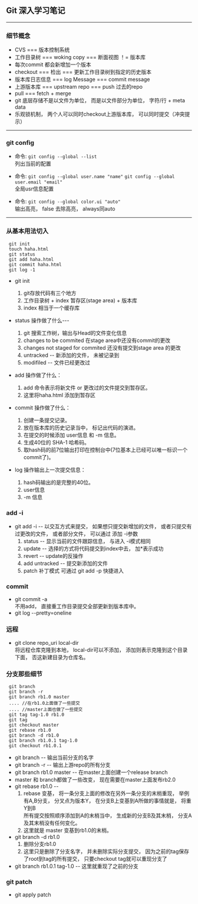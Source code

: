  ## Git 深入学习笔记
---
### 细节概念  
* CVS === 版本控制系统
* 工作目录树 === woking copy === 断面视图  ！= 版本库
* 每次commit 都会新增加一个版本
* checkout === 检出 === 更新工作目录树到指定的历史版本
* 版本库日志信息 === log Message === commit message
* 上游版本库 === upstream repo === push 过去的repo
* pull === fetch + merge
* git 底层存储不是以文件为单位， 而是以文件部分为单位， 字符/行 + meta data
* 乐观锁机制， 两个人可以同时checkout上游版本库， 可以同时提交（冲突提示）

---
### git config
* 命令: `git config --global --list`  
  列出当前的配置

* 命令: `git config --global user.name "name"`  `git config --global user.email "email"`  
  全局usr信息配置

* 命令: `git config --global color.ui "auto"`  
  输出高亮， false 去除高亮， always同auto

---
### 从基本用法切入
```  
 git init
 touch haha.html
 git status
 git add haha.html
 git commit haha.html
 git log -1 

```
 * git init  
 	1. git存放代码有三个地方
	2. 工作目录树 + index 暂存区(stage area) + 版本库
	3. index 相当于一个缓存库

 * status 操作做了什么---  
	1. git 搜索工作树，输出与Head的文件变化信息 
	2. changes to be commited 在stage area中还没有commit的更改
	3. changes not staged for commited  还没有提交到stage area 的更改
	2. untracked -- 新添加的文件， 未被记录到
	3. modifiled -- 文件已经更改过
	

 * add 操作做了什么：   
	1. add 命令表示将新文件 or 更改过的文件提交到暂存区。
	2. 这里将haha.html 添加到暂存区

 * commit 操作做了什么：  
 	1. 创建一条提交记录。
	2. 放在版本库的历史记录当中， 标记出代码的演进。
	3. 在提交的时候添加 user信息 和 -m 信息。
 	4. 生成40位的 SHA-1 哈希码。
	5. 取hash码的前7位输出打印在控制台中(7位基本上已经可以唯一标识一个commit了)。  

 * log 操作输出上一次提交信息：  
	1. hash码输出的是完整的40位。
	2. user信息
	3. -m 信息

### add -i
* git add -i -- 以交互方式来提交， 如果想只提交新增加的文件， 或者只提交有过更改的文件， 或者部分文件， 可以通过 添加 -i参数  
	1. status -- 显示当前的文件跟踪信息， 与进入 -i模式相同
	2. update -- 选择的方式将代码提交到index中去， 加*表示成功
	3. revert -- update的反操作
	4. add  untracked -- 提交新添加的文件
	5. patch 补丁模式 可通过 git add -p 快捷进入

### commit
* git commit -a  
  不用add， 直接重工作目录提交全部更新到版本库中。
* git log --pretty=oneline

### 远程

* git clone repo_uri local-dir  
  将远程仓库克隆到本地， local-dir可以不添加， 添加则表示克隆到这个目录下面， 否这新建目录为仓库名。

### 分支那些细节

```  
 git branch 
 git branch -r
 git branch rb1.0 master
 .... //在rb1.0上面做了一些提交
 .... //master上面也做了一些提交
 git tag tag-1.0 rb1.0
 git tag
 git checkout master
 git rebase rb1.0
 git branch -d rb1.0
 git branch rb1.0.1 tag-1.0
 git checkout rb1.0.1
```
 * git branch -- 输出当前分支的名字
 * git branch -r -- 输出上游repo的所有分支
 * git branch rb1.0 master -- 在master上面创建一个release branch
 * master 和 branch都做了一些改变， 现在需要在master上面发布rb2.0 
 * git rebase rb1.0 --   
	1. rebase 变基， 将一条分支上面的修改在另外一条分支的末梢重现， 举例有A,B分支， 分叉点为版本Y， 在分支B上变基到A所做的事情就是， 将重Y到B  
	   所有提交按照顺序添加到A的末梢当中， 生成新的分支B及其末梢， 分支A及其末梢没有任何变化。
	2. 这里就是 master 变基到rb1.0的末梢。
 * git branch -d rb1.0  
	1. 删除分支rb1.0
 	2. 这里只是删除了分支名字， 并未删除实际分支提交， 因为之前的tag保存了root到tag的所有提交， 只要checkout tag就可以重现分支了
 * git branch rb1.0.1 tag-1.0 -- 这里就重现了之前的分支

### git patch

* git apply patch
  
















	




















